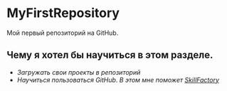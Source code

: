 # MyFirstRepository
Мой первый репозиторий на GitHub.
## Чему я хотел бы научиться в этом разделе.
* *Загружать свои проекты в репозиторий*
* *Научиться пользоваться GitHub*.
*В этом мне поможет [SkillFactory](https://lms.skillfactory.ru/courses/course-v1:SkillFactory+CDEV+2021/courseware/eb043ffc373b4d3aab2abf2816f9695a/08bc860288a24248ad5aec35f1e9662e/1?activate_block_id=block-v1%3ASkillFactory%2BCDEV%2B2021%2Btype%40vertical%2Bblock%40c876a1fda7754de393014aef54f8c8ac)*
